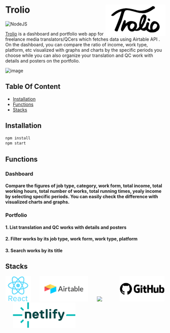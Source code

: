 <div>
<a href="https://trolio.netlify.app">
  <img src="/public/trolio_logo_black.png" alt="trolio logo" align="right" height="100" />
</a> 
<h1>Trolio</h1>
</div>

![NodeJS](https://img.shields.io/badge/node.js-v14.19.0-yellow)

[Trolio](https://trolio.netlify.app) is a dashboard and portfolio web app for freelance media translators/QCers which fetches data using Airtable API 
.
On the dashboard, you can compare the ratio of income, work type, platform, etc visualized with graphs and charts by the specific periods you choose while you can also organize your translation and QC work with details and posters on the portfolio. 

![image](https://user-images.githubusercontent.com/96870030/229689022-b8c991a4-b679-4a2c-885c-c323dea6000b.png)

## Table Of Content
- [Installation](#installation)
- [Functions](#functions)
- [Stacks](#stacks)

## Installation
```bash
npm install
npm start
```

## Functions
### Dashboard
#### Compare the figures of job type, category, work form, total income, total working hours, total number of works, total running times, yealy income by selecting specific periods. You can easily check the difference with visualized charts and graphs.

### Portfolio
#### 1. List translation and QC works with details and posters
#### 2. Filter works by its job type, work form, work type, platform
#### 3. Search works by its title

## Stacks
<img src="https://raw.githubusercontent.com/devicons/devicon/master/icons/react/react-original-wordmark.svg" alt="" height="80"/> &nbsp;&nbsp;&nbsp;&nbsp;&nbsp; <img src="/public/Airtablelogo.webp" height="80"/> &nbsp;&nbsp;&nbsp;&nbsp;&nbsp; <img src="/public/chartjslogo.avif" height="80"/> &nbsp;&nbsp;&nbsp;&nbsp;&nbsp; <img src="https://images.velog.io/images/vi2920va/post/9b15f05e-6a45-4490-9003-2250397ecf58/%EB%8B%A4%EC%9A%B4%EB%A1%9C%EB%93%9C.png" alt="" height="80"/> &nbsp;&nbsp;&nbsp;&nbsp;&nbsp; <img src="/public/githublogo.png" height="80"/> &nbsp;&nbsp;&nbsp;&nbsp;&nbsp; <img src="/public/netlifylogo.png" height="80"/> 
